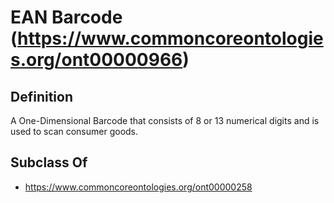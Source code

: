 # EAN Barcode (https://www.commoncoreontologies.org/ont00000966)

## Definition
A One-Dimensional Barcode that consists of 8 or 13 numerical digits and is used to scan consumer goods.

## Subclass Of
- https://www.commoncoreontologies.org/ont00000258

